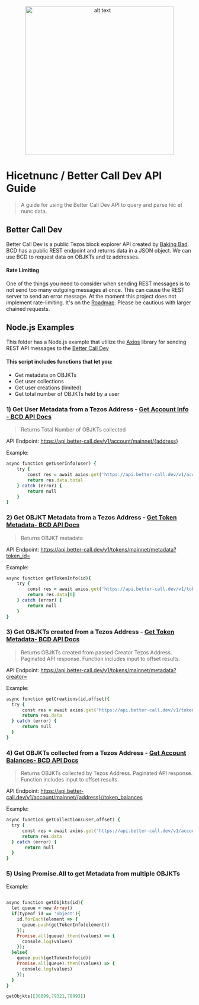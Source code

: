 
<p style="margin-top:50px" align="center">
<img src="https://better-call.dev/img/logo_og.png" alt="alt text" width="400">
</p>

# Hicetnunc / Better Call Dev API Guide
> A guide for using the Better Call Dev API to query and parse hic et nunc data.

## Better Call Dev

Better Call Dev is a public Tezos block explorer API created by [Baking Bad](https://twitter.com/TezosBakingBad). BCD has a public REST endpoint and returns data in a JSON object. We can use BCD to request data on OBJKTs and tz addresses. 

#### Rate Limiting 

One of the things you need to consider when sending REST messages is to not send too many outgoing messages at once. This can cause the REST server to send an error message. At the moment this project does not implement rate-limiting. It's on the [Roadmap](https://github.com/ianpetrarca/hicetnunc_api_guide#roadmap). Please be cautious with larger chained requests.

## Node.js Examples
This folder has a Node.js example that utilize the [Axios](https://www.npmjs.com/package/axios) library for sending REST API messages to the [Better Call Dev](http://better-call.dev/docs) 

#### This script includes functions that let you:

- Get metadata on OBJKTs 
- Get user collections
- Get user creations (limited)
- Get total number of OBJKTs held by a user

### 1) Get User Metadata from a Tezos Address - [Get Account Info - BCD API Docs ](https://better-call.dev/docs#operation/get-account-info)
> Returns Total Number of OBJKTs collected

API Endpoint: https://api.better-call.dev/v1/account/mainnet/{address}

Example:

```ruby
async function getUserInfo(user) {
    try {
        const res = await axios.get('https://api.better-call.dev/v1/account/mainnet/' + user + '/token_balances')
        return res.data.total
    } catch (error) {
        return null
    }
}
```

### 2) Get OBJKT Metadata from a Tezos Address - [Get Token Metadata- BCD API Docs ](https://better-call.dev/docs#operation/list-token-metadata)
> Returns OBJKT metadata

API Endpoint: https://api.better-call.dev/v1/tokens/mainnet/metadata?token_id=

Example:

```ruby
async function getTokenInfo(id){
    try {
        const res = await axios.get('https://api.better-call.dev/v1/tokens/mainnet/metadata?token_id=' + id.toString())
        return res.data[0]
    } catch (error) {
        return null
    }
}
```

### 3) Get OBJKTs created from a Tezos Address - [Get Token Metadata- BCD API Docs ](https://better-call.dev/docs#operation/list-token-metadata)
> Returns OBJKTs created from passed Creator Tezos Address. Paginated API response. Function includes input to offset results.

API Endpoint: https://api.better-call.dev/v1/tokens/mainnet/metadata?creator=

Example:

```ruby
async function getCreations(id,offset){
  try {
      const res = await axios.get('https://api.better-call.dev/v1/tokens/mainnet/metadata?creator=' + id + '&size=10&offset='+offset)
      return res.data
  } catch (error) {
      return null
  }
}
```


### 4) Get OBJKTs collected from a Tezos Address - [Get Account Balances- BCD API Docs ](https://better-call.dev/docs#operation/get-account-token-balances)
> Returns OBJKTs collected by Tezos Address. Paginated API response. Function includes input to offset results.

API Endpoint: https://api.better-call.dev/v1/account/mainnet/{address}//token_balances

Example:

```ruby
async function getCollection(user,offset) { 
  try {
      const res = await axios.get('https://api.better-call.dev/v1/account/mainnet/' + user + '/token_balances?size=10&offset=' + offset)
      return res.data
  } catch (error) {
       return null
  }
}

```

### 5) Using Promise.All to get Metadata from multiple OBJKTs

Example:

```ruby

async function getObjkts(id){
  let queue = new Array()
  if(typeof id == 'object'){
    id.forEach(element => {
      queue.push(getTokenInfo(element))
    });
    Promise.all(queue).then((values) => {
      console.log(values)
    });
  }else{
    queue.push(getTokenInfo(id))
    Promise.all(queue).then((values) => {
      console.log(values)
    });
  }
}

getObjkts([36899,79321,78993])

```







